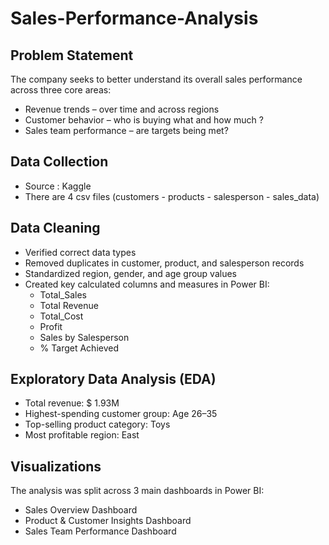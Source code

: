 # Sales-Performance-Analysis

## Problem Statement
The company seeks to better understand its overall sales performance across three core areas:
- Revenue trends – over time and across regions
- Customer behavior – who is buying what and how much ?
- Sales team performance – are targets being met?

## Data Collection
- Source : Kaggle
- There are 4 csv files (customers - products - salesperson - sales_data)

## Data Cleaning
- Verified correct data types
- Removed duplicates in customer, product, and salesperson records
- Standardized region, gender, and age group values
- Created key calculated columns and measures in Power BI:
  - Total_Sales
  - Total Revenue
  - Total_Cost
  - Profit
  - Sales by Salesperson
  - % Target Achieved	  
 
## Exploratory Data Analysis (EDA)
- Total revenue: $ 1.93M
- Highest-spending customer group: Age 26–35
- Top-selling product category: Toys
- Most profitable region: East

## Visualizations
The analysis was split across 3 main dashboards in Power BI:
- Sales Overview Dashboard
- Product & Customer Insights Dashboard
- Sales Team Performance Dashboard
